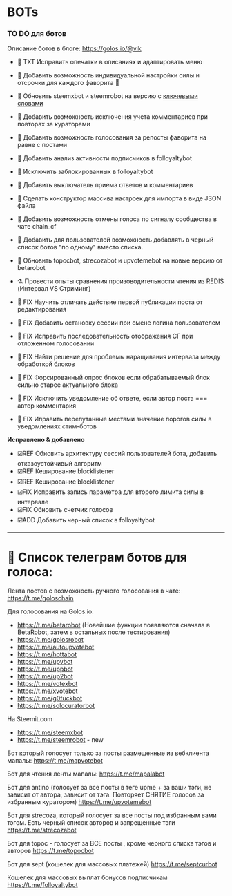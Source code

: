 # BOTs
### TO DO для ботов

Описание ботов в блоге: https://golos.io/@vik


* 📑 TXT Исправить опечатки в описаниях и адаптировать меню 
* 🔬 Добавить возможность индивидуальной настройки силы и отсрочки для каждого фаворита 🔌
* 🔄 Обновить steemxbot и steemrobot на версию с [ключевыми словами](https://golos.io/ru--golos/@vik/v-betarobot-dobavlen-novyi-funkcional-prizyv-kita-golosovanie-po-klyuchevym-slovam-v-kommentariyakh-i-uchastie-v-programmakh#@rubin/re-vik-v-betarobot-dobavlen-novyi-funkcional-prizyv-kita-golosovanie-po-klyuchevym-slovam-v-kommentariyakh-i-uchastie-v-programmakh-20170923t213758902z)
* 🔬 Добавить возможность исключения учета комментариев при повторах за кураторами 
* 🔬 Добавить возможность голосования за репосты фаворита на равне с постами 
* 🔬 Добавить анализ активности подписчиков в folloyaltybot
* 🔬 Исключить заблокированных в folloyaltybot 
* 🔬 Добавить выключатель приема ответов и комментариев
* 🔬 Сделать конструктор массива настроек для импорта в виде JSON файла
* 🔬 Добавить возможность отмены голоса по сигналу сообщества в чате chain_cf
* 🔬 Добавить для пользователей возможность добавлять в черный список ботов "по одному" вместо списка.
* 🔄 Обновить topocbot, strecozabot и upvotemebot на новые версию от betarobot
* ⚗️ Провести опыты сравнения произоводительности чтения из REDIS (Интервал VS Стриминг)

* 💊 FIX Научить отличать действие первой публикации поста от редактирования
* 💊 FIX Добавить остановку сессии при смене логина пользователем
* 💊 FIX Исправить последовательность отображения СГ при отложенном голосовании 
* 💊 FIX Найти решение для проблемы наращивания интервала между обработкой блоков 
* 💊 FIX Форсированный опрос блоков если обрабатываемый блок сильно старее актуального блока 
* 💊 FIX Исключить уведомление об ответе, если автор поста === автор комментария
* 💊 FIX Иправить перепутанные местами значение порогов силы в уведомлениях стим-ботов


**Исправлено & добавлено**
* ☑️REF Обновить архитектуру сессий пользователей бота, добавить отказоустойчивый алгоритм 
* ☑️REF Кеширование blocklistener
* ☑️REF Кеширование blocklistener
* ☑️FIX Исправить запись параметра для второго лимита силы в интервале
* ☑️FIX Обновить счетчик голосов 
* ☑️ADD Добавить черный список в folloyaltybot 
***

# 📡 Список телеграм ботов для голоса:
Лента постов с возможность ручного голосования в чате:
https://t.me/goloschain

Для голосования на Golos.io:
* https://t.me/betarobot (Новейшие функции появляются сначала в BetaRobot, затем в остальных после тестирования)  
* https://t.me/golosrobot 
* https://t.me/autoupvotebot
* https://t.me/hottabot
* https://t.me/upvbot
* https://t.me/uppbot
* https://t.me/up2bot 
* https://t.me/votexbot 
* https://t.me/xvotebot
* https://t.me/g0fuckbot 
* https://t.me/solocuratorbot 

На Steemit.com
* https://t.me/steemxbot
* https://t.me/steemrobot - new

Бот который голосует только за посты размещенные из вебклиента мапалы:
https://t.me/mapvotebot

Бот для чтения ленты мапалы:
https://t.me/mapalabot 

Бот для antino (голосует за все посты в теге upme + за ваши тэги, не зависит от автора, зависит от тэга. Повторяет СНЯТИЕ голосов за избранным куратором) 
https://t.me/upvotemebot

Бот для strecoza, который голосует за все посты под избранным вами тэгом. Есть черный список авторов и запрещенные тэги
https://t.me/strecozabot

Бот для topoc - голосует за ВСЕ посты , кроме черного списка тэгов и авторов
https://t.me/topocbot


Бот для sept  (кошелек для массовых платежей) 
https://t.me/septcurbot

Кошелек для массовых выплат бонусов подписчикам
https://t.me/folloyaltybot


